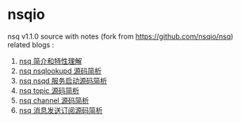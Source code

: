 # nsqio
nsq v1.1.0 source with notes (fork from https://github.com/nsqio/nsq)
related blogs :
  1. [nsq 简介和特性理解](https://qqzeng.top/2019/05/11/nsq-%E7%AE%80%E4%BB%8B%E5%92%8C%E7%89%B9%E6%80%A7%E7%90%86%E8%A7%A3/)
  2. [nsq nsqlookupd 源码简析](https://qqzeng.top/2019/05/12/nsq-nsqlookupd-%E6%BA%90%E7%A0%81%E7%AE%80%E6%9E%90/)
  3. [nsq nsqd 服务启动源码简析](https://qqzeng.top/2019/05/13/nsq-nsqd-%E6%9C%8D%E5%8A%A1%E5%90%AF%E5%8A%A8%E6%BA%90%E7%A0%81%E7%AE%80%E6%9E%90/)
  4. [nsq topic 源码简析](https://qqzeng.top/2019/05/14/nsq-topic-%E6%BA%90%E7%A0%81%E7%AE%80%E6%9E%90/)
  5. [nsq channel 源码简析](https://qqzeng.top/2019/05/14/nsq-channel-%E6%BA%90%E7%A0%81%E7%AE%80%E6%9E%90/)
  6. [nsq 消息发送订阅源码简析](https://qqzeng.top/2019/05/15/nsq-%E6%B6%88%E6%81%AF%E5%8F%91%E9%80%81%E8%AE%A2%E9%98%85%E6%BA%90%E7%A0%81%E7%AE%80%E6%9E%90/)
